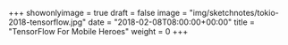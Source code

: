 +++
showonlyimage = true
draft = false
image = "img/sketchnotes/tokio-2018-tensorflow.jpg"
date = "2018-02-08T08:00:00+00:00"
title = "TensorFlow For Mobile Heroes"
weight = 0
+++

